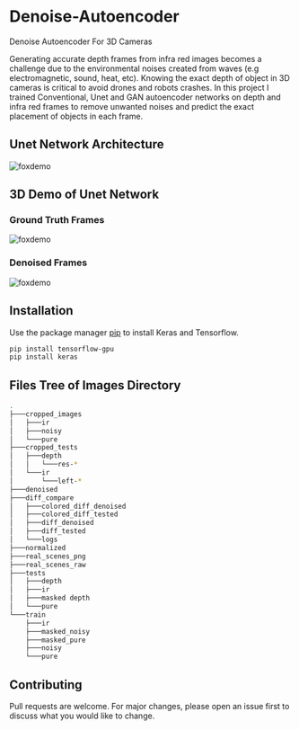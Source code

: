 # Denoise-Autoencoder
Denoise Autoencoder For 3D Cameras

Generating accurate depth frames from infra red images becomes a challenge due to the environmental noises created from waves (e.g electromagnetic, sound, heat, etc).
Knowing the exact depth of object in 3D cameras is critical to avoid drones and robots crashes.
In this project I trained Conventional, Unet and GAN autoencoder networks on depth and infra red frames to remove unwanted noises and predict the exact placement of objects in each frame.


## Unet Network Architecture

![foxdemo](https://github.com/nohayassin/RealSense-ML/blob/master/images/u-net-architecture.png)




## 3D Demo of Unet Network

### Ground Truth Frames

![foxdemo](https://github.com/nohayassin/RealSense-ML/blob/master/GAN/3D%20pure-%20100%20epochs%20-%20strides%20200%20-%20erosion%202%20-%20Binary%20-%20NO%20IR.gif)

### Denoised Frames

![foxdemo](https://github.com/nohayassin/RealSense-ML/blob/master/GAN/3D%20denoised-%20100%20epochs%20-%20strides%20200%20-%20erosion%202%20-%20Binary%20-%20NO%20IR.gif)



## Installation

Use the package manager [pip](https://pip.pypa.io/en/stable/) to install Keras and Tensorflow.

```bash
pip install tensorflow-gpu
pip install keras
```



## Files Tree of Images Directory
```bash
.
├───cropped_images
│   ├───ir
│   ├───noisy
│   └───pure
├───cropped_tests
│   ├───depth
│   │   └───res-*
│   └───ir
│       └───left-*
├───denoised
├───diff_compare
│   ├───colored_diff_denoised
│   ├───colored_diff_tested
│   ├───diff_denoised
│   ├───diff_tested
│   └───logs
├───normalized
├───real_scenes_png
├───real_scenes_raw
├───tests
│   ├───depth
│   ├───ir
│   ├───masked depth
│   └───pure
└───train
    ├───ir
    ├───masked_noisy
    ├───masked_pure
    ├───noisy
    └───pure
```



## Contributing
Pull requests are welcome. For major changes, please open an issue first to discuss what you would like to change.

